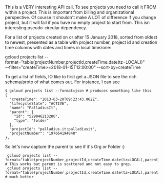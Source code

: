
This is a VERY interesting API call. To see projects you need to call it FROM within a project. This is important from billing and organizational perspective.
Of course it shouldn't make A LOT of difference if you change project, but it will fail if you have no empty project to start from.
This isn interesting pseudo-circular dependency.

For a list of projects created on or after 15 January 2018, sorted from oldest to newest, presented as a table with project number, project id and creation time columns with dates and times in local timezone:

   gcloud projects list --format="table(projectNumber,projectId,createTime.date(tz=LOCAL))" \
       --filter="createTime>=2018-01-15T12:00:00" --sort-by=createTime


To get a list of fields, IO like to first get a JSON file to see the rich schema/proto of what comes out. For instance, I can see 

    $ gcloud projects list --format=json # produces something like this
    {
      "createTime": "2013-03-20T09:23:43.062Z",
      "lifecycleState": "ACTIVE",
      "name": "PalladiusIt",
      "parent": {
        "id": "529046213280",
        "type": "folder"
      },
      "projectId": "palladius.it:palladiusit",
      "projectNumber": "197664194848"
    },

So let's now capture the parent to see if it's Org or Folder :) 

     gcloud projects list --format="table(projectNumber,projectId,createTime.date(tz=LOCAL),parent)"    # This works but parent is scattered and not easy to grep.
	 gcloud projects list --format="table(projectNumber,projectId,createTime.date(tz=LOCAL),parent.type,parent.id)"   # much better      
	 